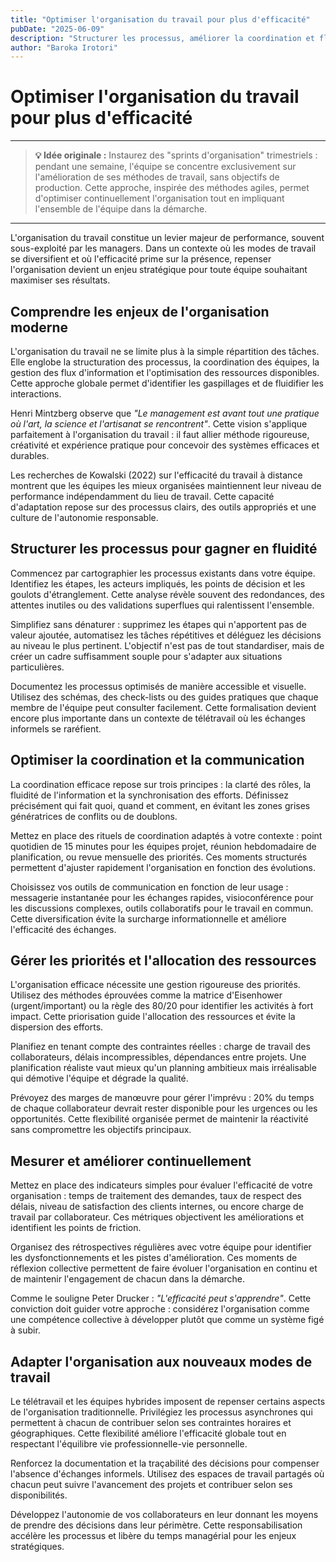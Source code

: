 ```yaml
---
title: "Optimiser l'organisation du travail pour plus d'efficacité"
pubDate: "2025-06-09"
description: "Structurer les processus, améliorer la coordination et fluidifier les interactions pour maximiser la performance de votre équipe."
author: "Baroka Irotori"
---
```


# Optimiser l'organisation du travail pour plus d'efficacité

---

> **💡 Idée originale :**
> Instaurez des "sprints d'organisation" trimestriels : pendant une semaine, l'équipe se concentre exclusivement sur l'amélioration de ses méthodes de travail, sans objectifs de production. Cette approche, inspirée des méthodes agiles, permet d'optimiser continuellement l'organisation tout en impliquant l'ensemble de l'équipe dans la démarche.

---

L'organisation du travail constitue un levier majeur de performance, souvent sous-exploité par les managers. Dans un contexte où les modes de travail se diversifient et où l'efficacité prime sur la présence, repenser l'organisation devient un enjeu stratégique pour toute équipe souhaitant maximiser ses résultats.

## Comprendre les enjeux de l'organisation moderne

L'organisation du travail ne se limite plus à la simple répartition des tâches. Elle englobe la structuration des processus, la coordination des équipes, la gestion des flux d'information et l'optimisation des ressources disponibles. Cette approche globale permet d'identifier les gaspillages et de fluidifier les interactions.

Henri Mintzberg observe que *"Le management est avant tout une pratique où l'art, la science et l'artisanat se rencontrent"*. Cette vision s'applique parfaitement à l'organisation du travail : il faut allier méthode rigoureuse, créativité et expérience pratique pour concevoir des systèmes efficaces et durables.

Les recherches de Kowalski (2022) sur l'efficacité du travail à distance montrent que les équipes les mieux organisées maintiennent leur niveau de performance indépendamment du lieu de travail. Cette capacité d'adaptation repose sur des processus clairs, des outils appropriés et une culture de l'autonomie responsable.

## Structurer les processus pour gagner en fluidité

Commencez par cartographier les processus existants dans votre équipe. Identifiez les étapes, les acteurs impliqués, les points de décision et les goulots d'étranglement. Cette analyse révèle souvent des redondances, des attentes inutiles ou des validations superflues qui ralentissent l'ensemble.

Simplifiez sans dénaturer : supprimez les étapes qui n'apportent pas de valeur ajoutée, automatisez les tâches répétitives et déléguez les décisions au niveau le plus pertinent. L'objectif n'est pas de tout standardiser, mais de créer un cadre suffisamment souple pour s'adapter aux situations particulières.

Documentez les processus optimisés de manière accessible et visuelle. Utilisez des schémas, des check-lists ou des guides pratiques que chaque membre de l'équipe peut consulter facilement. Cette formalisation devient encore plus importante dans un contexte de télétravail où les échanges informels se raréfient.

## Optimiser la coordination et la communication

La coordination efficace repose sur trois principes : la clarté des rôles, la fluidité de l'information et la synchronisation des efforts. Définissez précisément qui fait quoi, quand et comment, en évitant les zones grises génératrices de conflits ou de doublons.

Mettez en place des rituels de coordination adaptés à votre contexte : point quotidien de 15 minutes pour les équipes projet, réunion hebdomadaire de planification, ou revue mensuelle des priorités. Ces moments structurés permettent d'ajuster rapidement l'organisation en fonction des évolutions.

Choisissez vos outils de communication en fonction de leur usage : messagerie instantanée pour les échanges rapides, visioconférence pour les discussions complexes, outils collaboratifs pour le travail en commun. Cette diversification évite la surcharge informationnelle et améliore l'efficacité des échanges.

## Gérer les priorités et l'allocation des ressources

L'organisation efficace nécessite une gestion rigoureuse des priorités. Utilisez des méthodes éprouvées comme la matrice d'Eisenhower (urgent/important) ou la règle des 80/20 pour identifier les activités à fort impact. Cette priorisation guide l'allocation des ressources et évite la dispersion des efforts.

Planifiez en tenant compte des contraintes réelles : charge de travail des collaborateurs, délais incompressibles, dépendances entre projets. Une planification réaliste vaut mieux qu'un planning ambitieux mais irréalisable qui démotive l'équipe et dégrade la qualité.

Prévoyez des marges de manœuvre pour gérer l'imprévu : 20% du temps de chaque collaborateur devrait rester disponible pour les urgences ou les opportunités. Cette flexibilité organisée permet de maintenir la réactivité sans compromettre les objectifs principaux.

## Mesurer et améliorer continuellement

Mettez en place des indicateurs simples pour évaluer l'efficacité de votre organisation : temps de traitement des demandes, taux de respect des délais, niveau de satisfaction des clients internes, ou encore charge de travail par collaborateur. Ces métriques objectivent les améliorations et identifient les points de friction.

Organisez des rétrospectives régulières avec votre équipe pour identifier les dysfonctionnements et les pistes d'amélioration. Ces moments de réflexion collective permettent de faire évoluer l'organisation en continu et de maintenir l'engagement de chacun dans la démarche.

Comme le souligne Peter Drucker : *"L'efficacité peut s'apprendre"*. Cette conviction doit guider votre approche : considérez l'organisation comme une compétence collective à développer plutôt que comme un système figé à subir.

## Adapter l'organisation aux nouveaux modes de travail

Le télétravail et les équipes hybrides imposent de repenser certains aspects de l'organisation traditionnelle. Privilégiez les processus asynchrones qui permettent à chacun de contribuer selon ses contraintes horaires et géographiques. Cette flexibilité améliore l'efficacité globale tout en respectant l'équilibre vie professionnelle-vie personnelle.

Renforcez la documentation et la traçabilité des décisions pour compenser l'absence d'échanges informels. Utilisez des espaces de travail partagés où chacun peut suivre l'avancement des projets et contribuer selon ses disponibilités.

Développez l'autonomie de vos collaborateurs en leur donnant les moyens de prendre des décisions dans leur périmètre. Cette responsabilisation accélère les processus et libère du temps managérial pour les enjeux stratégiques.


